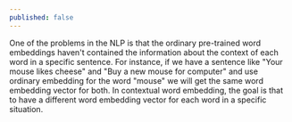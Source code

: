 ```yaml
---
published: false
---
```

One of the problems in the NLP is that the ordinary pre-trained word embeddings haven't contained the information about the context of each word in a specific sentence. For instance, if we have a sentence like "Your mouse likes cheese" and "Buy a new mouse for computer" and use ordinary embedding for the word "mouse" we will get the same word embedding vector for both. In contextual word embedding, the goal is that to have a different word embedding vector for each word in a specific situation.

